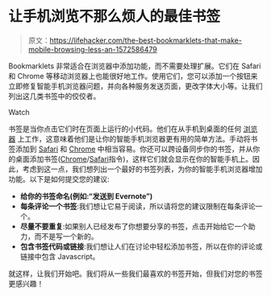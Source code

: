 # 让手机浏览不那么烦人的最佳书签

> 原文：<https://lifehacker.com/the-best-bookmarklets-that-make-mobile-browsing-less-an-1572586479>

Bookmarklets 非常适合在浏览器中添加功能，而不需要处理扩展。它们在 Safari 和 Chrome 等移动浏览器上也能很好地工作。使用它们，您可以添加一个按钮来立即修复智能手机浏览器问题，并向各种服务发送页面，更改字体大小等。让我们列出这几类书签中的佼佼者。

Watch

书签是当你点击它们时在页面上运行的小代码。他们在从手机到桌面的任何 [浏览器](http://lifehacker.com/five-custom-searches-you-should-enable-in-your-browser-5971715) 上工作，这意味着他们是让你的智能手机浏览器更有用的简单方法。手动将书签添加到 [Safari](https://lifehacker.com/quickly-add-bookmarklets-to-safari-using-a-url-trick-5969040) 和 [Chrome](http://lifehacker.com/use-bookmarklets-to-easily-send-web-pages-to-pocket-ev-5987539) 中相当容易。你还可以跨设备同步你的书签，并从你的桌面添加书签([Chrome](https://support.google.com/chrome/answer/2392075)/[Safari](http://www.apple.com/icloud/features/)指令)，这样它们就会显示在你的智能手机上。因此，考虑到这一点，我们想列出一个最好的书签列表，为你的智能手机浏览器增加功能。以下是如何提交您的建议:

*   **给你的书签命名(例如:“发送到 Evernote”)**
*   **每条评论一个书签**:我们想让它易于阅读，所以请将您的建议限制在每条评论一个。
*   **尽量不要重复**:如果别人已经发布了你想要分享的书签，点击开始给它一个助力，而不是写一个新的。
*   **包含书签代码或链接**:我们想让人们在讨论中轻松添加书签，所以在你的评论或链接中包含 Javascript。

就这样，让我们开始吧。我们将从一些我们最喜欢的书签开始，但我们对您的书签更感兴趣！